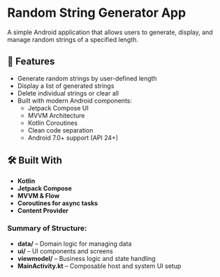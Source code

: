 # Random String Generator App

A simple Android application that allows users to generate, display, and manage random strings of a specified length.

## 🚀 Features

- Generate random strings by user-defined length
- Display a list of generated strings
- Delete individual strings or clear all
- Built with modern Android components:
  - Jetpack Compose UI
  - MVVM Architecture
  - Kotlin Coroutines
  - Clean code separation
  - Android 7.0+ support (API 24+)

## 🛠️ Built With

- **Kotlin**
- **Jetpack Compose**
- **MVVM & Flow**
- **Coroutines for async tasks**
- **Content Provider**
  
### Summary of Structure:

- **data/** – Domain logic for managing data
- **ui/** – UI components and screens
- **viewmodel/** – Business logic and state handling
- **MainActivity.kt** – Composable host and system UI setup
